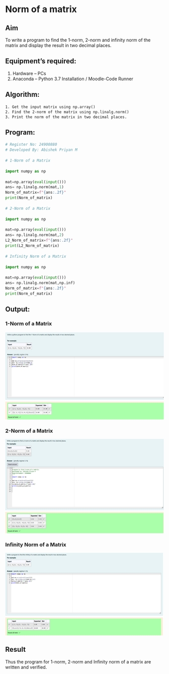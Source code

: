# Norm of a matrix
## Aim
To write a program to find the 1-norm, 2-norm and infinity norm of the matrix and display the result in two decimal places.
## Equipment’s required:
1.	Hardware – PCs
2.	Anaconda – Python 3.7 Installation / Moodle-Code Runner
## Algorithm:
	1. Get the input matrix using np.array()   
    2. Find the 2-norm of the matrix using np.linalg.norm()
	3. Print the norm of the matrix in two decimal places.
## Program:
```Python
# Register No: 24900880
# Developed By: Abishek Priyan M

# 1-Norm of a Matrix

import numpy as np

mat=np.array(eval(input()))
ans= np.linalg.norm(mat,1)
Norm_of_matrix=f"{ans:.2f}"
print(Norm_of_matrix)

# 2-Norm of a Matrix

import numpy as np

mat=np.array(eval(input()))
ans= np.linalg.norm(mat,2)
L2_Norm_of_matrix=f"{ans:.2f}"
print(L2_Norm_of_matrix)

# Infinity Norm of a Matrix

import numpy as np

mat=np.array(eval(input()))
ans= np.linalg.norm(mat,np.inf)
Norm_of_matrix=f"{ans:.2f}"
print(Norm_of_matrix)


```
## Output:
### 1-Norm of a Matrix
![1Norm of matrix](image.png)

### 2-Norm of a Matrix
![2Norm of matrix](image-1.png)

### Infinity Norm of a Matrix
![Infinity norm of matrix](image-2.png)

## Result
Thus the program for 1-norm, 2-norm and Infinity norm of a matrix are written and verified.
